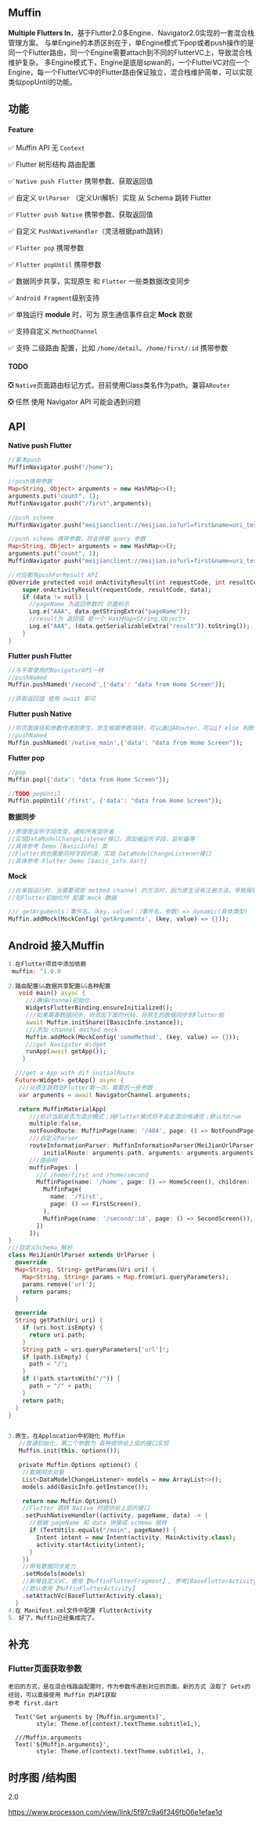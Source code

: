 ## Muffin
**Multiple Flutters In**，基于Flutter2.0多Engine、Navigator2.0实现的一套混合栈管理方案。
   与单Engine的本质区别在于，单Engine模式下pop或者push操作的是同一个Flutter路由，同一个Engine需要attach到不同的FlutterVC上，导致混合栈维护复杂。
   多Engine模式下，Engine是底层spwan的，一个FlutterVC对应一个Engine，每一个FlutterVC中的Flutter路由保证独立，混合栈维护简单，可以实现类似popUntil的功能。
## 功能

#### Feature

✅  Muffin API 无 `Context`

✅  Flutter 树形结构 路由配置

✅ `Native push Flutter` 携带参数、获取返回值

✅ 自定义 `UrlParser` （定义Uri解析）实现 从 Schema 跳转 Flutter

✅ `Flutter push Native` 携带参数、获取返回值

✅ 自定义 `PushNativeHandler`（灵活根据path跳转）

✅ `Flutter pop` 携带参数

✅ `Flutter popUntil` 携带参数

✅ 数据同步共享，实现原生 和 `Flutter` 一些类数据改变同步

✅ `Android Fragment`级别支持

✅ 单独运行 **module** 时，可为 原生通信事件自定 **Mock** 数据

✅ 支持自定义 `MethodChannel`

✅ 支持 二级路由 配置，比如 `/home/detail`、`/home/first/:id` 携带参数

#### TODO

❎ `Native`页面路由标记方式，目前使用Class类名作为path。兼容`ARouter`

❎ 任然 使用 Navigator API 可能会遇到问题

## API

**Native push Flutter**

```dart
//基本push
MuffinNavigator.push("/home");

//push携带参数
Map<String, Object> arguments = new HashMap<>();
arguments.put("count", 1);
MuffinNavigator.push("/first",arguments);

//push scheme
MuffinNavigator.push("meijianclient://meijian.io?url=first&name=uri_test");

//push scheme 携带参数，将会拼接 query 参数
Map<String, Object> arguments = new HashMap<>();
arguments.put("count", 1);
MuffinNavigator.push("meijianclient://meijian.io?url=first&name=uri_test");

//对应都有pushForResult API
@Override protected void onActivityResult(int requestCode, int resultCode, Intent data) {
    super.onActivityResult(requestCode, resultCode, data);
    if (data != null) {
      //pageName 为返回参数的 页面标示
      Log.e("AAA", data.getStringExtra("pageName"));
      //result为 返回值 是一个 HashMap<String,Object>
      Log.e("AAA", (data.getSerializableExtra("result")).toString());
    }
}
```

**Flutter push Flutter**
```dart
//与平常使用的NavigatorAPI一样
//pushNamed
Muffin.pushNamed('/second',{'data': "data from Home Screen"});

//获取返回值 使用 await 即可 
```


**Flutter push Native**
```dart
//将页面路径和参数传递到原生，原生根据参数跳转，可以通过ARouter，可以if else 判断 等
//pushNamed
Muffin.pushNamed('/native_main',{'data': "data from Home Screen"});
```

**Flutter pop**
```dart
//pop
Muffin.pop({'data': "data from Home Screen"});

//TODO popUntil
Muffin.popUntil('/first', {'data': "data from Home Screen"});
```

**数据同步**

```dart
//原理是监听字段改变，通知所有监听者
//实现DataModelChangeListener接口，添加被监听字段，监听器等
//具体参考 Demo [BasicInfo] 类
//Flutter侧也需要同样字段的类，实现 DataModelChangeListener接口
//具体参考 Flutter Demo [basic_info.dart]
```


**Mock**
```dart
//在单独运行时，当需要调用 method channel 的方法时，因为原生没有注册方法，导致报错。我们在调用通信事件时进行拦截，返回 mock 的数据。
//在Flutter初始化时 配置 mock 数据

/// getArguments：事件名，（key，value）：（事件名，参数）=> dynamic(具体类型)
Muffin.addMock(MockConfig('getArguments', (key, value) => {}));
```

## Android 接入Muffin
```dart
1.在Flutter项目中添加依赖 
 muffin: ^1.0.0
 
2.路由配置&&数据共享配置&&各种配置
   void main() async {
     ///确保channel初始化  
     WidgetsFlutterBinding.ensureInitialized();
     ///如果需要数据同步，则添加下面的代码，将原生的数据同步到Flutter侧
     await Muffin.initShare([BasicInfo.instance]);
     ///添加 channel method mock
     Muffin.addMock(MockConfig('someMethod', (key, value) => {}));
     ///get Navigator Widget
     runApp(await getApp());
    }

  ///get a App with dif initialRoute
  Future<Widget> getApp() async {
   ///从原生跳转到Flutter第一次，需要的一些参数 
   var arguments = await NavigatorChannel.arguments;

   return MuffinMaterialApp(
      ///标识当前是否为混合模式；纯Flutter模式将不会走混合栈通信；默认为true
      multiple:false,
      notFoundRoute: MuffinPage(name: '/404', page: () => NotFoundPage()),
      ///自定义Parser
      routeInformationParser: MuffinInformationParser(MeiJianUrlParser(),
          initialRoute: arguments.path, arguments: arguments.arguments),
      ///路由树  
      muffinPages: [
        /// /home/first and /home/second
        MuffinPage(name: '/home', page: () => HomeScreen(), children: [
          MuffinPage(
            name: '/first',
            page: () => FirstScreen(),
          ),
          MuffinPage(name: '/second/:id', page: () => SecondScreen()),
        ])
      ]);
}
///自定义Schema 解析
class MeiJianUrlParser extends UrlParser {
  @override
  Map<String, String> getParams(Uri uri) {
    Map<String, String> params = Map.from(uri.queryParameters);
    params.remove('url');
    return params;
  }

  @override
  String getPath(Uri uri) {
    if (uri.host.isEmpty) {
      return uri.path;
    }
    String path = uri.queryParameters['url']!;
    if (path.isEmpty) {
      path = "/";
    }
    if (!path.startsWith("/")) {
      path = "/" + path;
    }
    return path;
  }
}


3.原生，在Applocation中初始化 Muffin
   //普通初始化，第二个参数为 各种提供给上层的接口实现
   Muffin.init(this, options());

   private Muffin.Options options() {
    //数据同步对象   
    List<DataModelChangeListener> models = new ArrayList<>();
    models.add(BasicInfo.getInstance());

    return new Muffin.Options()
    //Flutter 跳转 Native 时提供给上层的接口
    .setPushNativeHandler((activity, pageName, data) -> {
      //根据 pageName 和 data 拼接成 schema 跳转
      if (TextUtils.equals("/main", pageName)) {
        Intent intent = new Intent(activity, MainActivity.class);
        activity.startActivity(intent);
      }
    })
    //带有数据同步能力
    .setModels(models)
    //新增自定义VC，使用【MuffinFlutterFragment】, 参考[BaseFlutterActivity]
    //默认使用【MuffinFlutterActivity】
    .setAttachVc(BaseFlutterActivity.class);
  }
4.在 Manifest.xml文件中配置 FlutterActivity  
5. 好了，Muffin已经集成完了。
```

## 补充
### Flutter页面获取参数
```
老旧的方式，是在混合栈路由配置时，作为参数传递到对应的页面，新的方式 汲取了 Getx的经验，可以直接使用 Muffin 的API获取
参考 first.dart

  Text('Get arguments by [Muffin.arguments]',
        style: Theme.of(context).textTheme.subtitle1,),

  ///Muffin.arguments 
  Text('${Muffin.arguments}',
        style: Theme.of(context).textTheme.subtitle1, ),
```


## 时序图 /结构图


2.0

https://www.processon.com/view/link/5f97c9a6f346fb06e1efae1d